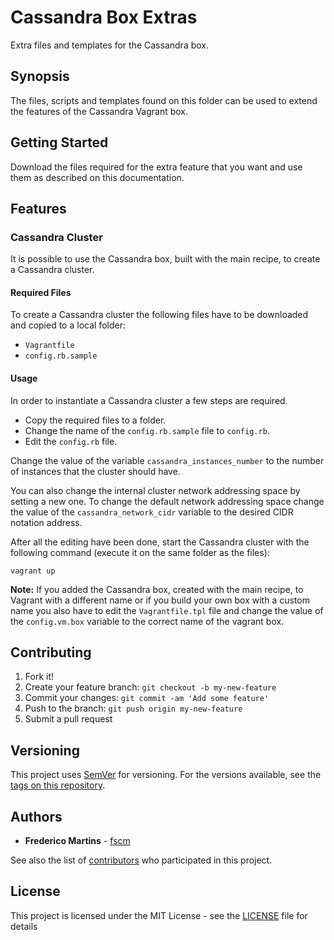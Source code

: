 # Cassandra Box Extras

Extra files and templates for the Cassandra box.

## Synopsis

The files, scripts and templates found on this folder can be used to extend the
features of the Cassandra Vagrant box.

## Getting Started

Download the files required for the extra feature that you want and use them
as described on this documentation.

## Features

### Cassandra Cluster

It is possible to use the Cassandra box, built with the main recipe, to create
a Cassandra cluster.

#### Required Files

To create a Cassandra cluster the following files have to be downloaded and
copied to a local folder:

- `Vagrantfile`
- `config.rb.sample`

#### Usage

In order to instantiate a Cassandra cluster a few steps are required.

- Copy the required files to a folder.
- Change the name of the `config.rb.sample` file to `config.rb`.
- Edit the `config.rb` file.

Change the value of the variable `cassandra_instances_number` to the number of
instances that the cluster should have.

You can also change the internal cluster network addressing space by setting a
new one. To change the default network addressing space change the value of the
`cassandra_network_cidr` variable to the desired CIDR notation address.

After all the editing have been done, start the Cassandra cluster with the
following command (execute it on the same folder as the files):

```
vagrant up
```

**Note:** If you added the Cassandra box, created with the main recipe, to
Vagrant with a different name or if you build your own box with a custom name
you also have to edit the `Vagrantfile.tpl` file and change the value of the
`config.vm.box` variable to the correct name of the vagrant box.

## Contributing

1. Fork it!
2. Create your feature branch: `git checkout -b my-new-feature`
3. Commit your changes: `git commit -am 'Add some feature'`
4. Push to the branch: `git push origin my-new-feature`
5. Submit a pull request

## Versioning

This project uses [SemVer](http://semver.org/) for versioning. For the versions
available, see the [tags on this repository](https://github.com/fscm/packer-vagrant-cassandra/tags).

## Authors

* **Frederico Martins** - [fscm](https://github.com/fscm)

See also the list of [contributors](https://github.com/fscm/packer-vagrant-cassandra/contributors)
who participated in this project.

## License

This project is licensed under the MIT License - see the [LICENSE](https://github.com/fscm/packer-vagrant-cassandra/LICENSE)
file for details
